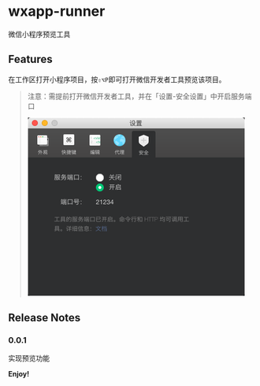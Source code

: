 # wxapp-runner

微信小程序预览工具

## Features

在工作区打开小程序项目，按`⇧⌥P`即可打开微信开发者工具预览该项目。

> 注意：需提前打开微信开发者工具，并在「设置-安全设置」中开启服务端口
>
> ![image-20190221034343325](assets/image-20190221034343325.png)

## Release Notes

### 0.0.1

实现预览功能

**Enjoy!**
